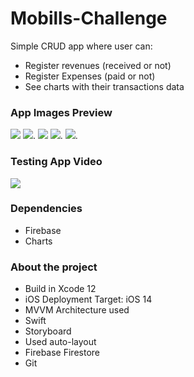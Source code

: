 # Mobills-Challenge
Simple CRUD app where user can:
* Register revenues (received or not) 
* Register Expenses (paid or not) 
* See charts with their transactions data

### App Images Preview
![](https://raw.githubusercontent.com/MouraYuri/Mobills-Challenge/main/App%20Images/sc2Resized.png)
![](https://raw.githubusercontent.com/MouraYuri/Mobills-Challenge/main/App%20Images/sc1Resized.png). 
![](https://raw.githubusercontent.com/MouraYuri/Mobills-Challenge/main/App%20Images/sc3Resized.png)
![](https://raw.githubusercontent.com/MouraYuri/Mobills-Challenge/main/App%20Images/sc4Resized.png). 
![](https://raw.githubusercontent.com/MouraYuri/Mobills-Challenge/main/App%20Images/sc5Resized.png). 
  
  
### Testing App Video
[![](https://camo.githubusercontent.com/e0176ad9b8c11832504e7b2bffc25183ce775cfc/687474703a2f2f692e696d6775722e636f6d2f68524c75657a322e706e67)](https://www.youtube.com/watch?v=QccvKIzhQVI&feature=youtu.be)

### Dependencies
* Firebase
* Charts

### About the project
* Build in Xcode 12
* iOS Deployment Target: iOS 14
* MVVM Architecture used
* Swift
* Storyboard
* Used auto-layout
* Firebase Firestore
* Git
